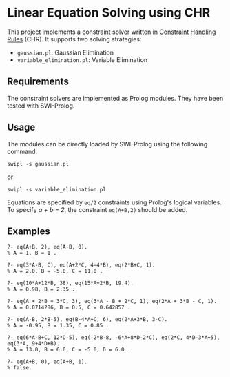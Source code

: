 # Linear Equation Solving using CHR

This project implements a constraint solver written in [Constraint Handling Rules](https://dtai.cs.kuleuven.be/CHR/) (CHR). It supports two solving strategies:

* `gaussian.pl`: Gaussian Elimination
* `variable_elimination.pl`: Variable Elimination

## Requirements

The constraint solvers are implemented as Prolog modules. They have been tested with SWI-Prolog.

## Usage

The modules can be directly loaded by SWI-Prolog using the following command:

```
swipl -s gaussian.pl
```

or

```
swipl -s variable_elimination.pl
```

Equations are specified by `eq/2` constraints using Prolog's logical variables. To specify _a + b = 2_, the constraint `eq(A+B,2)` should be added.

## Examples

```
?- eq(A+B, 2), eq(A-B, 0).
% A = 1, B = 1 .

?- eq(3*A-B, C), eq(A+2*C, 4-4*B), eq(2*B+C, 1).
% A = 2.0, B = -5.0, C = 11.0 .

?- eq(10*A+12*B, 38), eq(15*A+2*B, 19.4).
% A = 0.98, B = 2.35 .

?- eq(A + 2*B + 3*C, 3), eq(3*A - B + 2*C, 1), eq(2*A + 3*B - C, 1).
% A = 0.0714286, B = 0.5, C = 0.642857 .

?- eq(A-B, 2*B-5), eq(B-4*A+C, 6), eq(2*A+3*B, 3-C).
% A = -0.95, B = 1.35, C = 0.85 .

?- eq(6*A-B+C, 12*D-5), eq(-2*B-8, -6*A+8*D-2*C), eq(2*C, 4*D-3*A+5), eq(3*A, 9+4*D+B).
% A = 13.0, B = 6.0, C = -5.0, D = 6.0 .

?- eq(A+B, 0), eq(A+B, 1).
% false.
```
